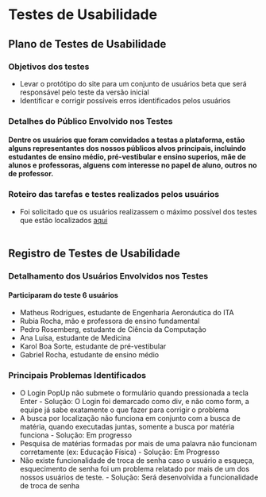 # Testes de Usabilidade 
## Plano de Testes de Usabilidade
### Objetivos dos testes
- Levar o protótipo do site para um conjunto de usuários beta que será responsável pelo teste da versão inicial
- Identificar e corrigir possíveis erros identificados pelos usuários
### Detalhes do Público Envolvido nos Testes
#### Dentre os usuários que foram convidados a testas a plataforma, estão alguns representantes dos nossos públicos alvos principais, incluindo estudantes de ensino médio, pré-vestibular e ensino superios, mãe de alunos e professoras, alguens com interesse no papel de aluno, outros no de professor.
### Roteiro das tarefas e testes realizados pelos usuários 
- Foi solicitado que os usuários realizassem o máximo possível dos testes que estão localizados [aqui](https://github.com/ICEI-PUC-Minas-PPLCC-TI/tiaw-ppl-cc-m-20212-aulas-particulares-2/blob/master/Documentacao/06-TestesDeSoftwareUsabilidade/01-TestesDeSoftware.md)
<br> <br>

## Registro de Testes de Usabilidade
### Detalhamento dos Usuários Envolvidos nos Testes 
#### Participaram do teste 6 usuários
- Matheus Rodrigues, estudante de Engenharia Aeronáutica do ITA
- Rubia Rocha, mão e professora de ensino fundamental
- Pedro Rosemberg, estudante de Ciência da Computação
- Ana Luísa, estudante de Medicina
- Karol Boa Sorte, estudante de pré-vestibular
- Gabriel Rocha, estudante de ensino médio

### Principais Problemas Identificados
- O Login PopUp não submete o formulário quando pressionada a tecla Enter - Solução: O Login foi demarcado como div, e não como form, a equipe já sabe exatamente o que fazer para corrigir o problema
- A busca por localização não funciona em conjunto com a busca de matéria, quando executadas juntas, somente a busca por matéria funciona - Solução: Em progresso
- Pesquisa de matérias formadas por mais de uma palavra não funcionam corretamente (ex: Educação Física) - Solução: Em Progresso
- Não existe funcionalidade de troca de senha caso o usuário a esqueça, esquecimento de senha foi um problema relatado por mais de um dos nossos usuários de teste. - Solução: Será desenvolvida a funcionalidade de troca de senha
